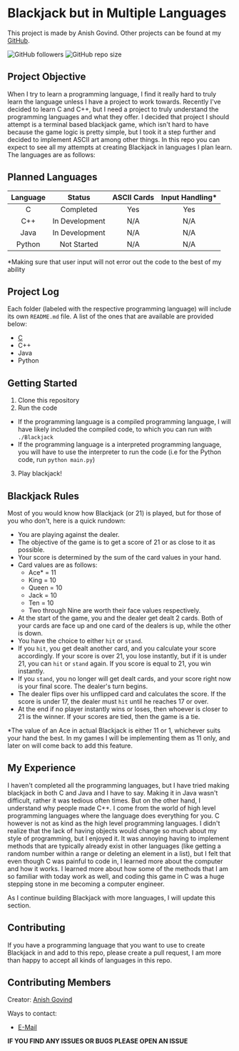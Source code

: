 # Blackjack but in Multiple Languages
This project is made by Anish Govind. Other projects can be found at my [GitHub](https://github.com/anishg24).

![GitHub followers](https://img.shields.io/github/followers/anishg24?label=Follow&style=social)
![GitHub repo size](https://img.shields.io/github/repo-size/anishg24/BlackjackInMultipleLanguages?style=flat-square)

## Project Objective
When I try to learn a programming language, I find it really hard to truly learn the language unless I have a project to work towards.
Recently I've decided to learn C and C++, but I need a project to truly understand the programming languages and what they offer.
I decided that project I should attempt is a terminal based blackjack game, which isn't hard to have because the game logic is pretty simple, but I took it
a step further and decided to implement ASCII art among other things.
In this repo you can expect to see all my attempts at creating Blackjack in languages I plan learn. The languages are as follows:

## Planned Languages

| Language  | Status         | ASCII Cards | Input Handling\*|
| :---:     | :---:          | :---:       | :---:           |
| C         | Completed      | Yes         | Yes             |
| C++       | In Development | N/A         | N/A             |
| Java      | In Development | N/A         | N/A             |
| Python    | Not Started    | N/A         | N/A             |

\*Making sure that user input will not error out the code to the best of my ability

## Project Log
Each folder (labeled with the respective programming language) will include its own `README.md` file. A list of the ones that are available are provided below:

* [C](https://github.com/anishg24/BlackjackInMultipleLanguages/blob/master/C/README.md)
* C++
* Java
* Python

## Getting Started
1. Clone this repository
2. Run the code
  * If the programming language is a compiled programming language, I will have likely included the compiled code, to which you can run with `./Blackjack`
  * If the programming language is a interpreted programming language, you will have to use the interpreter to run the code (i.e for the Python code, run `python main.py`)
3. Play blackjack!
  
## Blackjack Rules
Most of you would know how Blackjack (or 21) is played, but for those of you who don't, here is a quick rundown:

* You are playing against the dealer.
* The objective of the game is to get a score of 21 or as close to it as possible.
* Your score is determined by the sum of the card values in your hand.
* Card values are as follows:
  - Ace\* = 11
  - King = 10
  - Queen = 10
  - Jack = 10
  - Ten = 10
  - Two through Nine are worth their face values respectively.
* At the start of the game, you and the dealer get dealt 2 cards. Both of your cards are face up and one card of the dealers is up, while the other is down.
* You have the choice to either `hit` or `stand`.
* If you `hit`, you get dealt another card, and you calculate your score accordingly. If your score is over 21, you lose instantly, but if it is under 21, you can `hit` or `stand` again. If you score is equal to 21, you win instantly.
* If you `stand`, you no longer will get dealt cards, and your score right now is your final score. The dealer's turn begins.
* The dealer flips over his unflipped card and calculates the score. If the score is under 17, the dealer must `hit` until he reaches 17 or over.
* At the end if no player instantly wins or loses, then whoever is closer to 21 is the winner. If your scores are tied, then the game is a tie.

\*The value of an Ace in actual Blackjack is either 11 or 1, whichever suits your hand the best. In my games I will be implementing them as 11 only, and later on will come back to add this feature.

## My Experience
I haven't completed all the programming languages, but I have tried making blackjack in both C and Java and I have to say. Making it in Java wasn't difficult, rather it was tedious often times. 
But on the other hand, I understand why people made C++. I come from the world of high level programming languages where the language does everything for you.
C however is not as kind as the high level programming languages. I didn't realize that the lack of having objects would change so much about my style of programming, but I enjoyed it. It was annoying having to implement methods that are typically already exist in other languages (like getting a random number within a range or deleting an element in a list), but I felt that even though C was painful to code in, I learned more about the computer and how it works. I learned more about how some of the methods that I am so familiar with today work as well, and coding this game in C was a huge stepping stone in me becoming a computer engineer.

As I continue building Blackjack with more languages, I will update this section.

## Contributing
If you have a programming language that you want to use to create Blackjack in and add to this repo, please create a pull request, I am more than happy to accept all kinds of languages in this repo.

## Contributing Members

Creator: [Anish Govind](https://github.com/anishg24)

Ways to contact:
* [E-Mail](anishg24@gmail.com)

**IF YOU FIND ANY ISSUES OR BUGS PLEASE OPEN AN ISSUE**
